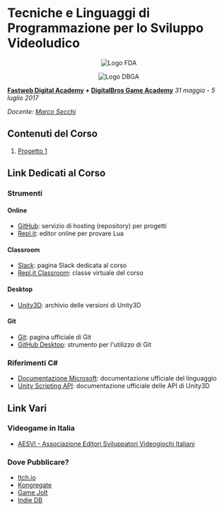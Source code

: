 # Tecniche e Linguaggi di Programmazione per lo Sviluppo Videoludico

<p align="center">
<img src="https://github.com/marcosecchi/fda-2017-gamedev-intermediate/blob/master/extras/logofwda.png" alt="Logo FDA" /><br />
</p>
<p align="center">
<img src="https://github.com/marcosecchi/fda-2017-gamedev-intermediate/blob/master/extras/logodbga.png" alt="Logo DBGA" />
</p>

**[Fastweb Digital Academy](https://www.fastwebdigital.academy/) + [DigitalBros Game Academy](http://www.dbgameacademy.it/)**
*31 maggio - 5 luglio 2017*

*Docente: [Marco Secchi](http://marcosecchi.it)*

## Contenuti del Corso

1. [Progetto 1](https://github.com/marcosecchi/fda-2017-gamedev-intermediate-proj01)

## Link Dedicati al Corso

### Strumenti

#### Online

* [GitHub](https://www.github.com/): servizio di hosting (repository) per progetti
* [Repl.it](https://repl.it/languages/lua): editor online per provare Lua

#### Classroom
* [Slack](https://fda-2017-intermediate.slack.com): pagina Slack dedicata al corso
* [Repl.it Classroom](https://repl.it/teacher/classrooms/21203): classe virtuale del corso

#### Desktop

* [Unity3D](https://unity3d.com/get-unity/download/archive): archivio delle versioni di Unity3D

#### Git

* [Git](https://git-scm.com/): pagina ufficiale di Git
* [GitHub Desktop](https://desktop.github.com/): strumento per l'utilizzo di Git

### Riferimenti C#

* [Documentazione Microsoft](https://docs.microsoft.com/it-it/dotnet/csharp/language-reference/index): documentazione ufficiale del linguaggio
* [Unity Scripting API](https://docs.unity3d.com/ScriptReference/): documentazione ufficiale delle API di Unity3D

## Link Vari

### Videogame in Italia

* [AESVI - Associazione Editori Sviluppatori Videogiochi Italiani](http://aesvi.it/)

### Dove Pubblicare?

* [Itch.io](https://itch.io/)
* [Kongregate](http://www.kongregate.com/)
* [Game Jolt](http://gamejolt.com/)
* [Indie DB](http://www.indiedb.com/)
